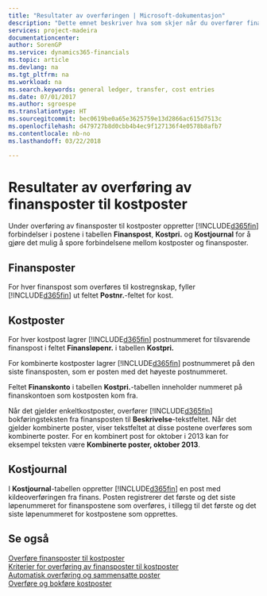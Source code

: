 ```yaml
---
title: "Resultater av overføringen | Microsoft-dokumentasjon"
description: "Dette emnet beskriver hva som skjer når du overfører finansposter til kostposter."
services: project-madeira
documentationcenter: 
author: SorenGP
ms.service: dynamics365-financials
ms.topic: article
ms.devlang: na
ms.tgt_pltfrm: na
ms.workload: na
ms.search.keywords: general ledger, transfer, cost entries
ms.date: 07/01/2017
ms.author: sgroespe
ms.translationtype: HT
ms.sourcegitcommit: bec0619be0a65e3625759e13d2866ac615d7513c
ms.openlocfilehash: d479727b8d0cbb4b4ec9f127136f4e0578b8afb7
ms.contentlocale: nb-no
ms.lasthandoff: 03/22/2018

---
```

# <a name="results-of-transferring-general-ledger-entries-to-cost-entries"></a>Resultater av overføring av finansposter til kostposter
Under overføring av finansposter til kostposter oppretter [!INCLUDE[d365fin](includes/d365fin_md.md)] forbindelser i postene i tabellen **Finanspost**, **Kostpri.** og **Kostjournal** for å gjøre det mulig å spore forbindelsene mellom kostposter og finansposter.  

## <a name="general-ledger-entries"></a>Finansposter  
For hver finanspost som overføres til kostregnskap, fyller [!INCLUDE[d365fin](includes/d365fin_md.md)] ut feltet **Postnr.**-feltet for kost.  

## <a name="cost-entries"></a>Kostposter  
For hver kostpost lagrer [!INCLUDE[d365fin](includes/d365fin_md.md)] postnummeret for tilsvarende finanspost i feltet **Finansløpenr.** i tabellen **Kostpri.**  

For kombinerte kostposter lagrer [!INCLUDE[d365fin](includes/d365fin_md.md)] postnummeret på den siste finansposten, som er posten med det høyeste postnummeret.  

Feltet **Finanskonto** i tabellen **Kostpri.**-tabellen inneholder nummeret på finanskontoen som kostposten kom fra.  

Når det gjelder enkeltkostposter, overfører [!INCLUDE[d365fin](includes/d365fin_md.md)] bokføringsteksten fra finansposten til **Beskrivelse**-tekstfeltet. Når det gjelder kombinerte poster, viser tekstfeltet at disse postene overføres som kombinerte poster. For en kombinert post for oktober i 2013 kan for eksempel teksten være **Kombinerte poster, oktober 2013**.  

## <a name="cost-register"></a>Kostjournal  
I **Kostjournal**-tabellen oppretter [!INCLUDE[d365fin](includes/d365fin_md.md)] en post med kildeoverføringen fra finans. Posten registrerer det første og det siste løpenummeret for finanspostene som overføres, i tillegg til det første og det siste løpenummeret for kostpostene som opprettes.  

## <a name="see-also"></a>Se også  
[Overføre finansposter til kostposter](finance-how-to-transfer-general-ledger-entries-to-cost-entries.md)   
[Kriterier for overføring av finansposter til kostposter](finance-criteria-for-transferring-general-ledger-entries-to-cost-entries.md)   
[Automatisk overføring og sammensatte poster](finance-automatic-transfer-combined-entries.md)   
[Overføre og bokføre kostposter](finance-transfer-and-post-cost-entries.md)  

